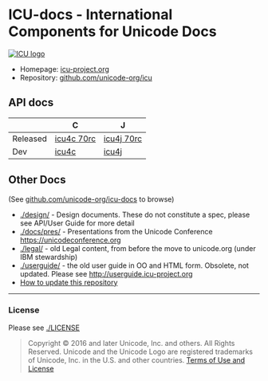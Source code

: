 # ICU-docs - International Components for Unicode Docs

[![ICU logo](./img/iculogo_64.png)](http://icu-project.org)

- Homepage: [icu-project.org](http://icu-project.org)
- Repository: [github.com/unicode-org/icu](https://github.com/unicode-org/icu)

## API docs

|           |   C                              |             J                    |
|-----------|----------------------------------|----------------------------------|
| Released  | [icu4c 70rc](./apidoc/released/icu4c) | [icu4j 70rc](./apidoc/released/icu4j) |
| Dev       | [icu4c](./apidoc/dev/icu4c)      | [icu4j](./apidoc/dev/icu4j)      |

## Other Docs

(See [github.com/unicode-org/icu-docs](https://github.com/unicode-org/icu-docs.git) to browse)

* [./design/](./design/) - Design documents. These do not constitute a spec, please see API/User Guide for more detail
* [./docs/pres/](./docs/pres/) - Presentations from the Unicode Conference https://unicodeconference.org
* [./legal/](./legal/) - old Legal content, from before the move to unicode.org (under IBM stewardship)
* [./userguide/](./userguide/) - the old user guide in OO and HTML form. Obsolete, not updated. Please see http://userguide.icu-project.org
* [How to update this repository](./HOWTO-Update.md)

-----

### License

Please see [./LICENSE](./LICENSE)

> Copyright © 2016 and later Unicode, Inc. and others. All Rights Reserved.
Unicode and the Unicode Logo are registered trademarks
of Unicode, Inc. in the U.S. and other countries.
[Terms of Use and License](http://www.unicode.org/copyright.html)
